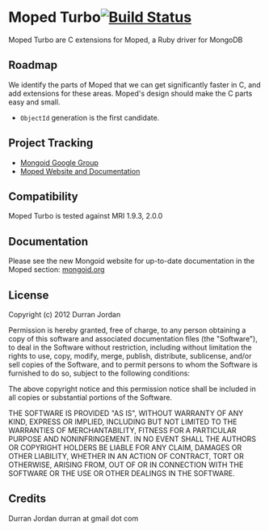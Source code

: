 Moped Turbo[![Build Status](https://secure.travis-ci.org/mongoid/moped-turbo.png?branch=master&.png)](http://travis-ci.org/mongoid/moped-turbo)
========

Moped Turbo are C extensions for Moped, a Ruby driver for MongoDB

Roadmap
-------

We identify the parts of Moped that we can get significantly faster
in C, and add extensions for these areas. Moped's design should make
the C parts easy and small.

* `ObjectId` generation is the first candidate.

Project Tracking
----------------

* [Mongoid Google Group](http://groups.google.com/group/mongoid)
* [Moped Website and Documentation](http://mongoid.org/en/moped/)

Compatibility
-------------

Moped Turbo is tested against MRI 1.9.3, 2.0.0

Documentation
-------------

Please see the new Mongoid website for up-to-date documentation in
the Moped section: [mongoid.org](http://mongoid.org/en/moped/)

License
-------

Copyright (c) 2012 Durran Jordan

Permission is hereby granted, free of charge, to any person obtaining
a copy of this software and associated documentation files (the
"Software"), to deal in the Software without restriction, including
without limitation the rights to use, copy, modify, merge, publish,
distribute, sublicense, and/or sell copies of the Software, and to
permit persons to whom the Software is furnished to do so, subject to
the following conditions:

The above copyright notice and this permission notice shall be
included in all copies or substantial portions of the Software.

THE SOFTWARE IS PROVIDED "AS IS", WITHOUT WARRANTY OF ANY KIND,
EXPRESS OR IMPLIED, INCLUDING BUT NOT LIMITED TO THE WARRANTIES OF
MERCHANTABILITY, FITNESS FOR A PARTICULAR PURPOSE AND
NONINFRINGEMENT. IN NO EVENT SHALL THE AUTHORS OR COPYRIGHT HOLDERS BE
LIABLE FOR ANY CLAIM, DAMAGES OR OTHER LIABILITY, WHETHER IN AN ACTION
OF CONTRACT, TORT OR OTHERWISE, ARISING FROM, OUT OF OR IN CONNECTION
WITH THE SOFTWARE OR THE USE OR OTHER DEALINGS IN THE SOFTWARE.

Credits
-------

Durran Jordan durran at gmail dot com
